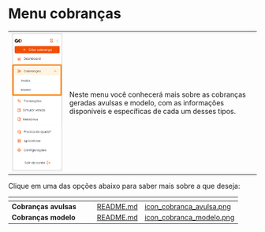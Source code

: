 # Menu cobranças

<!-- Neste menu você conhecerá mais sobre as cobranças geradas avulsa e modelo, junto com as informações disponíveis e específicas de cada um desses tipos:

![](/assets/prints/cobrancas_menu.png) -->

| | |
|-|-|
|![](/assets/prints/cobrancas_menu.png)   |Neste menu você conhecerá mais sobre as cobranças geradas avulsas e modelo, com as informações disponíveis e específicas de cada um desses tipos.|

Clique em uma das opções abaixo para saber mais sobre a que deseja:

<table data-view="cards">
    <thead>
        <tr>
            <th></th>
            <th></th>
            <th></th>
            <th data-hidden data-card-target data-type="content-ref"></th>
            <th data-hidden data-card-cover data-type="files"></th>
        </tr>
    </thead>
        <tbody>
            <tr>
                <td>
                    <strong>Cobranças avulsas</strong>
                </td>
                <td></td>
                <td></td>
                <td>
                    <a href="/COBRANCAS/AVULSA/README.md">README.md</a>
                </td>
                <td>
                    <a href="/assets/prints/icon_cobranca_avulsa.png">icon_cobranca_avulsa.png</a>
                </td>
            </tr>
            <tr>
                <td>
                    <strong>Cobranças modelo</strong>
                </td>
                <td></td>
                <td></td>
                <td>
                    <a href="/COBRANCAS/MODELO/README.md">README.md</a>
                </td>
                <td>
                    <a href="/assets/prints/icon_cobranca_modelo.png">icon_cobranca_modelo.png</a>
                </td>
            </tr>
        </tbody>
</table>